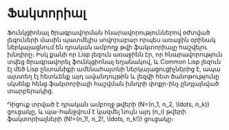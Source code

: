 # Ֆակտորիալ

Ֆունկցիոնալ ծրագրավորման հնարավորություններով օժտված լեզուների 
մասին պատմելիս սովորաբար որպես առաջին օրինակ ներկայացնում են 
դրական ամբողջ թվի ֆակտորիալը հաշվելու խնդիրը։ Իսկ քանի որ Lisp
լեզուն առաջինն էր, որ հնարավորություն տվեց ծրագրավորել ֆունկցիոնալ
եղանակով, և Common Lisp լեզուն էլ մեծ Lisp ընտանիքի ամենահայտնի 
ներկայացուցիչներից է, ապա այստեղ էլ հետևենք այդ ավանդույթին և 
լեզվի հետ ծանոթությունը սկսենք հենց ֆակտորիալի հաշվման խնդրի 
փոքր-ինչ ընդլայնված տարբերակից.

Դիցուք տրված է դրական ամբողջ թվերի \(N=(n_1, n_2, \ldots, n_k)\) 
ցուցակը, և պա\-հանջվում է կազմել նույն այդ \(n_i\) թվերի ֆակտորիալների 
\(N!=(n_1!, n_2!, \ldots, n_k!)\) ցուցակը։

